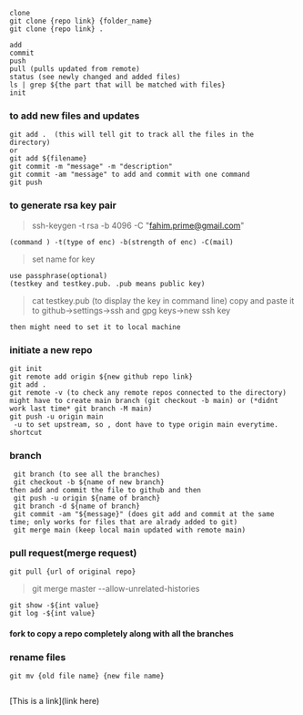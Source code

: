 `clone` <br/>
`git clone {repo link} {folder_name}` <br/>
`git clone {repo link} .` <br/>

```
add
commit
push
pull (pulls updated from remote)
status (see newly changed and added files)
ls | grep ${the part that will be matched with files}
init
```

### to add new files and updates

    git add .  (this will tell git to track all the files in the directory)
    or
    git add ${filename}
    git commit -m "message" -m "description"
    git commit -am "message" to add and commit with one command
    git push

### to generate rsa key pair

> ssh-keygen -t rsa -b 4096 -C "fahim.prime@gmail.com"

    (command ) -t(type of enc) -b(strength of enc) -C(mail)

> set name for key

    use passphrase(optional)
    (testkey and testkey.pub. .pub means public key)

> cat testkey.pub (to display the key in command line)
> copy and paste it to github->settings->ssh and gpg keys->new ssh key

    then might need to set it to local machine

### initiate a new repo

```
git init
git remote add origin ${new github repo link}
git add .
git remote -v (to check any remote repos connected to the directory)
might have to create main branch (git checkout -b main) or (*didnt work last time* git branch -M main)
git push -u origin main
 -u to set upstream, so , dont have to type origin main everytime. shortcut
```

### branch

```
 git branch (to see all the branches)
 git checkout -b ${name of new branch}
then add and commit the file to github and then
 git push -u origin ${name of branch}
 git branch -d ${name of branch}
 git commit -am "${message}" (does git add and commit at the same time; only works for files that are alrady added to git)
 git merge main (keep local main updated with remote main)
```

### pull request(merge request)
``` 
git pull {url of original repo}
```

> git merge master --allow-unrelated-histories

```
git show -${int value}
git log -${int value}
```

#### fork to copy a repo completely along with all the branches

### rename files

```
git mv {old file name} {new file name}
```

```

```
[This is a link](link here)
```